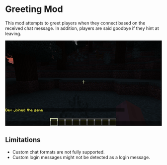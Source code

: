 # Greeting Mod

This mod attempts to greet players when they connect based on the received chat message.
In addition, players are said goodbye if they hint at leaving.

![Demo](./demo.gif)

## Limitations

- Custom chat formats are not fully supported.
- Custom login messages might not be detected as a login message.